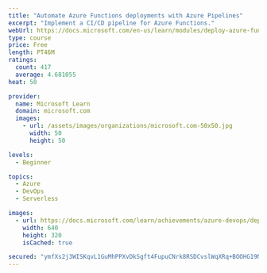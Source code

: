 ```yaml
---
title: "Automate Azure Functions deployments with Azure Pipelines"
excerpt: "Implement a CI/CD pipeline for Azure Functions."
webUrl: https://docs.microsoft.com/en-us/learn/modules/deploy-azure-functions/
type: course
price: Free
length: PT46M
ratings:
  count: 417
  average: 4.681055
heat: 50

provider:
  name: Microsoft Learn
  domain: microsoft.com
  images:
    - url: /assets/images/organizations/microsoft.com-50x50.jpg
      width: 50
      height: 50

levels:
  - Beginner

topics:
  - Azure
  - DevOps
  - Serverless

images:
  - url: https://docs.microsoft.com/learn/achievements/azure-devops/deploy-azure-functions-social.png
    width: 640
    height: 320
    isCached: true

secured: "ymfXs2j3WISKqvL1GuMhPPXvDkSgft4FupuCNrk8RSDCvslWqXRq+BOOHG19NAFlR5t0icvfDz9U+rTRB3Hr9S8CRYhTxHT3+QLeub7DZl2u4C7DACHW2Apuou+HigMDagVPnHY7SfE1IVx6D+tnrN8lzV0p2yrwOWyK/jaJ/JQ1x+MNTSES3UNSurdKM1fV9lt/ZyYCzC038A4PRy6lrU3/C8j/VLQxod5v5mlpQd/txd8EKMfcBZQ4karlHkHiDeor/5zgZO2DWiVsPZxGsOAS7iHlEEP0ddrjEVQJYAH+tsBAl6pCcAPftQ+T4PMkAvZ6EgPvz/iNojIcBLeavEw7V6IgApXh/z7u23EDdbinptqo8IZ1D0mhccpG9qDq+4cLh2HFjDV9kY6AmL4mkwTz/pebJupEmEkm+KmL5CM=;scl/LIdfmouRfnpxOi8ahw=="
---
```


